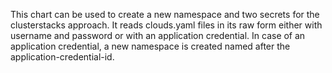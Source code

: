 This chart can be used to create a new namespace and two secrets for the clusterstacks approach. It reads clouds.yaml files in its raw form either with username and password or with an application credential. In case of an application credential, a new namespace is created named after the application-credential-id.

